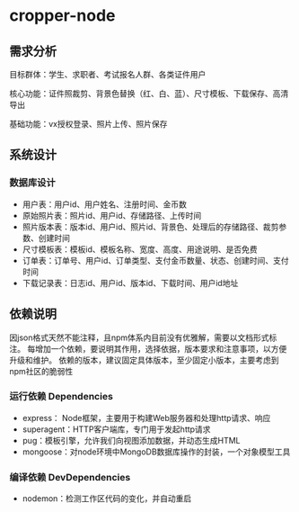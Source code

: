 # cropper-node

## 需求分析
目标群体：学生、求职者、考试报名人群、各类证件用户

核心功能：证件照裁剪、背景色替换（红、白、蓝）、尺寸模板、下载保存、高清导出

基础功能：vx授权登录、照片上传、照片保存
## 系统设计
### 数据库设计
- 用户表：用户id、用户姓名、注册时间、金币数
- 原始照片表：照片id、用户id、存储路径、上传时间
- 照片版本表：版本id、用户id、照片id、背景色、处理后的存储路径、裁剪参数、创建时间
- 尺寸模板表：模板id、模板名称、宽度、高度、用途说明、是否免费
- 订单表：订单号、用户id、订单类型、支付金币数量、状态、创建时间、支付时间
- 下载记录表：日志id、用户id、版本id、下载时间、用户id地址


## 依赖说明
因json格式天然不能注释，且npm体系内目前没有优雅解，需要以文档形式标注。
每增加一个依赖，要说明其作用，选择依据，版本要求和注意事项，以方便升级和维护。 
依赖的版本，建议固定具体版本，至少固定小版本，主要考虑到npm社区的脆弱性

### 运行依赖 Dependencies

- express： Node框架，主要用于构建Web服务器和处理http请求、响应
- superagent：HTTP客户端库，专门用于发起http请求
- pug：模板引擎，允许我们向视图添加数据，并动态生成HTML
- mongoose：对node环境中MongoDB数据库操作的封装，一个对象模型工具


### 编译依赖 DevDependencies

- nodemon：检测工作区代码的变化，并自动重启